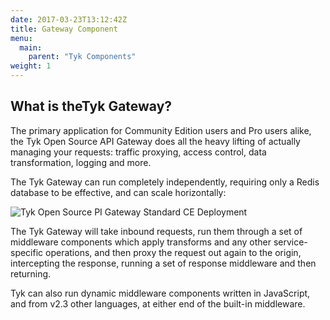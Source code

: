 ```yaml
---
date: 2017-03-23T13:12:42Z
title: Gateway Component
menu:
  main:
    parent: "Tyk Components"
weight: 1 
---
```


## What is theTyk Gateway?

The primary application for Community Edition users and Pro users alike, the Tyk Open Source API Gateway does all the heavy lifting of actually managing your requests: traffic proxying, access control, data transformation, logging and more.

The Tyk Gateway can run completely independently, requiring only a Redis database to be effective, and can scale horizontally:

![Tyk Open Source PI Gateway Standard CE Deployment][1]

The Tyk Gateway will take inbound requests, run them through a set of middleware components which apply transforms and any other service-specific operations, and then proxy the request out again to the origin, intercepting the response, running a set of response middleware and then returning.

Tyk can also run dynamic middleware components written in JavaScript, and from v2.3 other languages, at either end of the built-in middleware.

 [1]: /docs/img/diagrams/gateway3.png